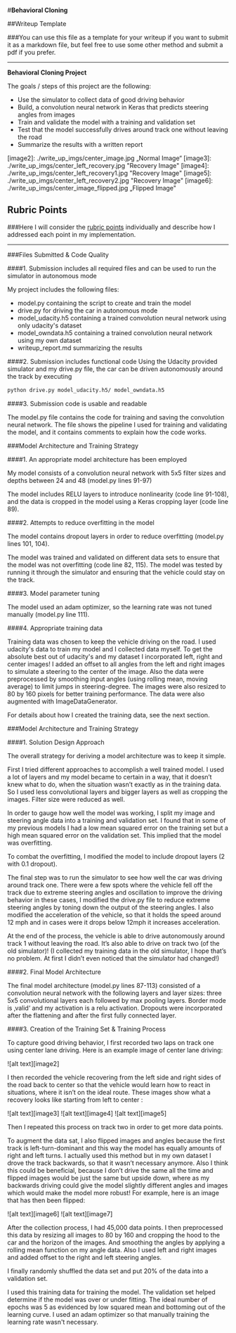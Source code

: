 #**Behavioral Cloning**

##Writeup Template

###You can use this file as a template for your writeup if you want to submit it as a markdown file, but feel free to use some other method and submit a pdf if you prefer.

---

**Behavioral Cloning Project**

The goals / steps of this project are the following:
* Use the simulator to collect data of good driving behavior
* Build, a convolution neural network in Keras that predicts steering angles from images
* Train and validate the model with a training and validation set
* Test that the model successfully drives around track one without leaving the road
* Summarize the results with a written report


[//]: # (Image References)

[image2]: ./write_up_imgs/center_image.jpg „Normal Image“
[image3]: ./write_up_imgs/center_left_recovery.jpg "Recovery Image"
[image4]: ./write_up_imgs/center_left_recovery1.jpg "Recovery Image"
[image5]: ./write_up_imgs/center_left_recovery2.jpg "Recovery Image"
[image6]: ./write_up_imgs/center_image_flipped.jpg „Flipped Image"

## Rubric Points
###Here I will consider the [rubric points](https://review.udacity.com/#!/rubrics/432/view) individually and describe how I addressed each point in my implementation.  

---
###Files Submitted & Code Quality

####1. Submission includes all required files and can be used to run the simulator in autonomous mode

My project includes the following files:
* model.py containing the script to create and train the model
* drive.py for driving the car in autonomous mode
* model_udacity.h5 containing a trained convolution neural network using only udacity's dataset
* model_owndata.h5 containing a trained convolution neural network using my own dataset
* writeup_report.md summarizing the results

####2. Submission includes functional code
Using the Udacity provided simulator and my drive.py file, the car can be driven autonomously around the track by executing
```sh
python drive.py model_udacity.h5/ model_owndata.h5
```

####3. Submission code is usable and readable

The model.py file contains the code for training and saving the convolution neural network. The file shows the pipeline I used for training and validating the model, and it contains comments to explain how the code works.

###Model Architecture and Training Strategy

####1. An appropriate model architecture has been employed

My model consists of a convolution neural network with 5x5 filter sizes and depths between 24 and 48 (model.py lines 91-97)

The model includes RELU layers to introduce nonlinearity (code line 91-108), and the data is cropped in the model using a Keras cropping layer (code line 89).

####2. Attempts to reduce overfitting in the model

The model contains dropout layers in order to reduce overfitting (model.py lines 101, 104).

The model was trained and validated on different data sets to ensure that the model was not overfitting (code line 82, 115). The model was tested by running it through the simulator and ensuring that the vehicle could stay on the track.

####3. Model parameter tuning

The model used an adam optimizer, so the learning rate was not tuned manually (model.py line 111).

####4. Appropriate training data

Training data was chosen to keep the vehicle driving on the road. I used udacity's data to train my model and I collected data myself. To get the absolute best out of udacity's and my dataset I incorporated left, right and center images! I added an offset to all angles from the left and right images to simulate a steering to the center of the image. Also the data were preprocessed by smoothing input angles (using rolling mean, moving average) to limit jumps in steering-degree. The images were also resized to 80 by 160 pixels for better training performance. The data were also augmented with ImageDataGenerator.

For details about how I created the training data, see the next section.

###Model Architecture and Training Strategy

####1. Solution Design Approach

The overall strategy for deriving a model architecture was to keep it simple.

First I tried different approaches to accomplish a well trained model. I used a lot of layers and my model became to certain in a way, that it doesn’t knew what to do, when the situation wasn’t exactly as in the training data. So I used less convolutional layers and bigger layers as well as cropping the images. Filter size were reduced as well.

In order to gauge how well the model was working, I split my image and steering angle data into a training and validation set. I found that in some of my previous models I had a low mean squared error on the training set but a high mean squared error on the validation set. This implied that the model was overfitting.

To combat the overfitting, I modified the model to include dropout layers (2 with 0.1 dropout).

The final step was to run the simulator to see how well the car was driving around track one. There were a few spots where the vehicle fell off the track due to extreme steering angles and oscillation to improve the driving behavior in these cases, I modified the drive.py file to reduce extreme steering angles by toning down the output of the steering angles. I also modified the acceleration of the vehicle, so that it holds the speed around 12 mph and in cases were it drops below 12mph it increases acceleration.

At the end of the process, the vehicle is able to drive autonomously around track 1 without leaving the road. It’s also able to drive on track two (of the old simulator)! (I collected my training data in the old simulator, I hope that’s no problem. At first I didn’t even noticed that the simulator had changed!)

####2. Final Model Architecture

The final model architecture (model.py lines 87-113) consisted of a convolution neural network with the following layers and layer sizes: three 5x5 convolutional layers  each followed by max pooling layers. Border mode is ‚valid‘ and my activation is a relu activation. Dropouts were incorporated after the flattening and after the first fully connected layer.

####3. Creation of the Training Set & Training Process

To capture good driving behavior, I first recorded two laps on track one using center lane driving. Here is an example image of center lane driving:

![alt text][image2]

I then recorded the vehicle recovering from the left side and right sides of the road back to center so that the vehicle would learn how to react in situations, where it isn’t on the ideal route. These images show what a recovery looks like starting from left to center :

![alt text][image3]
![alt text][image4]
![alt text][image5]

Then I repeated this process on track two in order to get more data points.

To augment the data sat, I also flipped images and angles because the  first track is left-turn-dominant and this way the model has equally amounts of right and left turns. I actually used this method but in my own dataset I drove the track backwards, so that it wasn’t necessary anymore. Also I think this could be beneficial, because I don’t drive the same all the time and flipped images would be just the same but upside down, where as my backwards driving could give the model slightly different angles and images which would make the model more robust! For example, here is an image that has then been flipped:

![alt text][image6]
![alt text][image7]


After the collection process, I had 45,000 data points. I then preprocessed this data by resizing all images to 80 by 160 and cropping the hood to the car and the horizon of the images. And smoothing the angles by applying a rolling mean function on my angle data. Also I used left and right images and added offset to the right and left steering angles.


I finally randomly shuffled the data set and put 20% of the data into a validation set.

I used this training data for training the model. The validation set helped determine if the model was over or under fitting. The ideal number of epochs was 5 as evidenced by low squared mean and bottoming out of the learning curve. I used an adam optimizer so that manually training the learning rate wasn't necessary.
